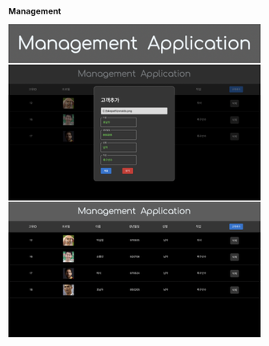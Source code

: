 ### Management

<img src=https://raw.githubusercontent.com/yhuj79/Management/master/INFO/thumnail1.png width=700>
<img src=https://raw.githubusercontent.com/yhuj79/Management/master/INFO/thumnail2.png width=700>
<img src=https://raw.githubusercontent.com/yhuj79/Management/master/INFO/thumnail3.png width=700>

<!-- #### :ballot_box_with_check: <a target="_blank" rel="noopener noreferrer" href=" ">GitHub Page Link</a> -->